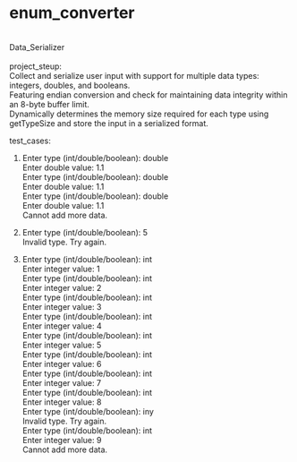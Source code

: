# enum_converter <br>
<br>
Data_Serializer <br>
<br>
project_steup:  <br>
Collect and serialize user input with support for multiple data types: integers, doubles, and booleans. <br>
Featuring endian conversion and check for maintaining data integrity within an 8-byte buffer limit. <br>
Dynamically determines the memory size required for each type using getTypeSize and store the input in a serialized format. <br>

test_cases: <br>
1. Enter type (int/double/boolean): double <br>
Enter double value: 1.1 <br>
Enter type (int/double/boolean): double <br>
Enter double value: 1.1 <br>
Enter type (int/double/boolean): double <br>
Enter double value: 1.1 <br>
Cannot add more data. <br>

2. Enter type (int/double/boolean): 5 <br>
Invalid type. Try again. <br>
 
3. Enter type (int/double/boolean): int <br>
Enter integer value: 1 <br>
Enter type (int/double/boolean): int <br>
Enter integer value: 2 <br>
Enter type (int/double/boolean): int <br>
Enter integer value: 3 <br>
Enter type (int/double/boolean): int <br>
Enter integer value: 4 <br>
Enter type (int/double/boolean): int <br>
Enter integer value: 5 <br>
Enter type (int/double/boolean): int <br>
Enter integer value: 6 <br>
Enter type (int/double/boolean): int <br>
Enter integer value: 7 <br>
Enter type (int/double/boolean): int <br>
Enter integer value: 8 <br>
Enter type (int/double/boolean): iny <br>
Invalid type. Try again. <br>
Enter type (int/double/boolean): int <br>
Enter integer value: 9 <br>
Cannot add more data. <br>
